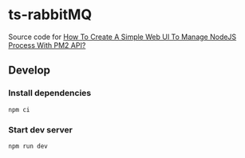 # ts-rabbitMQ

Source code for [How To Create A Simple Web UI To Manage NodeJS Process With PM2 API?](https://hoangdv.medium.com/how-to-create-a-simple-web-ui-to-manage-nodejs-process-with-pm2-api-132986fe3fed?sk=709b9762967baaf659ce0f881005a708)

## Develop

### Install dependencies

```shell
npm ci
```

### Start dev server

```shell
npm run dev
```
